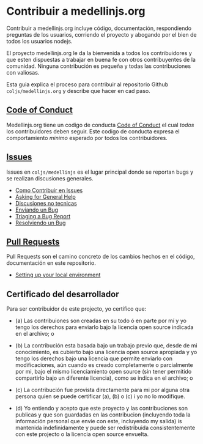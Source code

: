 # Contribuir a medellinjs.org

Contribuir a medellinjs.org incluye código, documentación, respondiendo preguntas de los usuarios,
corriendo el proyecto y abogando por el bien de todos los usuarios nodejs.

El proyecto medellinjs.org le da la bienvenida a todos los contribuidores y que esten dispuestas a
trabajar en buena fe con otros contribuyentes de la comunidad. Ninguna contribución es pequeña y todas
las contribuciones con valiosas.

Esta guia explica el proceso para contribuir al repositorio Github `coljs/medellinjs.org` y describe que hacer en cad paso.

## [Code of Conduct](./doc/general/coc.md)

Medellinjs.org tiene un codigo de conducta [Code of Conduct](./doc/general/coc.md) el cual _todos_ los contribuidores deben seguir.
Este codigo de conducta expresa el comportamiento _minimo_ esperado por todos los contribuidores.

## [Issues](./doc/guides/contributing/issues.md)

Issues en `coljs/medellinjs` es el lugar principal donde se reportan bugs y se realizan discusiones generales.

- [Como Contribuir en Issues](./doc/guides/contributing/issues.md#hcomo-contribuir-en-issues)
- [Asking for General Help](./doc/guides/contributing/issues.md#solicitando-ayuda-en-general)
- [Discusiones no tecnicas](./doc/guides/contributing/issues.md#discusiones-no-tecnicas)
- [Enviando un Bug](./doc/guides/contributing/issues.md#reportando-un-bug)
- [Triaging a Bug Report](./doc/guides/contributing/issues.md#bug-triage)
- [Resolviendo un Bug](./doc/guides/contributing/issues.md#resolviendo-un-bug)

## [Pull Requests](./doc/guides/contributing/pull_request.md)

Pull Requests son el camino concreto de los cambios hechos en el código, documentación en este repositorio.

- [Setting up your local environment](./README.md#build-setup)

<a id="developers-certificate-of-origin"></a>

## Certificado del desarrollador

Para ser contribuidor de este projecto, yo certifico que:

- (a) Las contribuiones son creadas en su todo ó en parte por mí y yo
  tengo los derechos para enviarlo bajo la licencia open source indicada
  en el archivo; o

- (b) La contribución esta basada bajo un trabajo previo que, desde
  de mi conocimiento, es cubierto bajo una licencia open source apropiada
  y yo tengo los derechos bajo una licencia que permite enviarlo con modificaciones,
  aún cuando es creado completamente o parcialmente por mi, bajo el mismo
  licenciamiento open source (sin tener permitido compartirlo bajo un diferente licencia),
  como se indica en el archivo; o
- (c) La contribución fue provista directamente para mi por alguna otra persona
  quien se puede certificar (a), (b) o (c) i yo no lo modifique.

- (d) Yo entiendo y acepto que este proyecto y las contribuciones son publicas
  y que son guardadas en las contribucion (incluyendo toda la información personal
  que envie con este, incluyendo my salida) is mantenida indefinidamente y puede ser redistribuida
  consistentemente con este projecto o la licencia open source envuelta.
